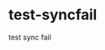 # test-syncfail
test sync fail
<!-- 


       stage ('Deploy_K8S') {
             steps {
                     withCredentials([string(credentialsId: "jenkins", variable: 'eyJhbGciOiJIUzI1NiIsInR5cCI6IkpXVCJ9.eyJqdGkiOiIyMmJkOTQ2MC0zNTk3LTQ4NjMtYjk5ZC0zMzI4NzkzMTcyNzAiLCJpYXQiOjE2MjQ5ODYyMjQsImlzcyI6ImFyZ29jZCIsIm5iZiI6MTYyNDk4NjIyNCwic3ViIjoicHJvajpkZWZhdWx0OmplbmtpbiJ9.g5CS88AkDfopn9sET55g6LS6l7BGy9giKR4t1636fVI')]) {
                        sh "ARGOCD_SERVER=localhost:8080 argocd --grpc-web app sync haha --force"
                        
                        
                        '''
                        // We won't use below command template since we are using minikube for the demo.
                        // ARGOCD_SERVER="argocd-prod.example.com"
                        // APP_NAME="debian-test-k8s"
                        // CONTAINER="k8s-debian-test"
                        // REGION="eu-west-1"
                        // AWS_ACCOUNT="$ACCOUNT_NUMBER"
                        // AWS_ENVIRONMENT="staging"

                        // $(aws ecr get-login --region $REGION --profile $AWS_ENVIRONMENT --no-include-email)
                        
                        # Deploy image to ECR
                        docker tag $CONTAINER:latest $AWS_ACCOUNT.dkr.ecr.$REGION.amazonaws.com\$CONTAINER:latest
                        docker push $AWS_ACCOUNT.dkr.ecr.$REGION.amazonaws.com\$CONTAINER:latest
                        IMAGE_DIGEST=$(docker image inspect $AWS_ACCOUNT.dkr.ecr.$REGION.amazonaws.com\$CONTAINER:latest -f '{{join .RepoDigests ","}}')
                        # Customize image 
                        ARGOCD_SERVER=$ARGOCD_SERVER argocd --grpc-web app set $APP_NAME --kustomize-image $IMAGE_DIGEST
                        
                        # Deploy to ArgoCD
                        ARGOCD_SERVER=$ARGOCD_SERVER argocd --grpc-web app sync $APP_NAME --force
                        ARGOCD_SERVER=$ARGOCD_SERVER argocd --grpc-web app wait $APP_NAME --timeout 600
                        '''
               }
            }
        } -->

